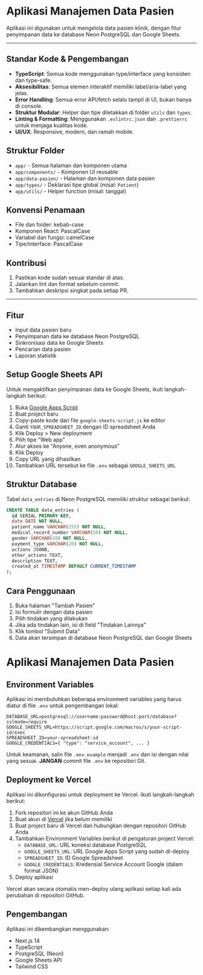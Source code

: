 # Aplikasi Manajemen Data Pasien

Aplikasi ini digunakan untuk mengelola data pasien klinik, dengan fitur penyimpanan data ke database Neon PostgreSQL dan Google Sheets.

---

## Standar Kode & Pengembangan

- **TypeScript**: Semua kode menggunakan type/interface yang konsisten dan type-safe.
- **Aksesibilitas**: Semua elemen interaktif memiliki label/aria-label yang jelas.
- **Error Handling**: Semua error API/fetch selalu tampil di UI, bukan hanya di console.
- **Struktur Modular**: Helper dan tipe diletakkan di folder `utils` dan `types`.
- **Linting & Formatting**: Menggunakan `.eslintrc.json` dan `.prettierrc` untuk menjaga kualitas kode.
- **UI/UX**: Responsive, modern, dan ramah mobile.

## Struktur Folder

- `app/` - Semua halaman dan komponen utama
- `app/components/` - Komponen UI reusable
- `app/data-pasien/` - Halaman dan komponen data pasien
- `app/types/` - Deklarasi tipe global (misal: `Patient`)
- `app/utils/` - Helper function (misal: tanggal)

## Konvensi Penamaan

- File dan folder: kebab-case
- Komponen React: PascalCase
- Variabel dan fungsi: camelCase
- Tipe/interface: PascalCase

## Kontribusi

1. Pastikan kode sudah sesuai standar di atas.
2. Jalankan lint dan format sebelum commit.
3. Tambahkan deskripsi singkat pada setiap PR.

---

## Fitur

- Input data pasien baru
- Penyimpanan data ke database Neon PostgreSQL
- Sinkronisasi data ke Google Sheets
- Pencarian data pasien
- Laporan statistik

## Setup Google Sheets API

Untuk mengaktifkan penyimpanan data ke Google Sheets, ikuti langkah-langkah berikut:

1. Buka [Google Apps Script](https://script.google.com/)
2. Buat project baru
3. Copy-paste kode dari file `google-sheets-script.js` ke editor
4. Ganti `YOUR_SPREADSHEET_ID` dengan ID spreadsheet Anda
5. Klik Deploy > New deployment
6. Pilih tipe "Web app"
7. Atur akses ke "Anyone, even anonymous"
8. Klik Deploy
9. Copy URL yang dihasilkan
10. Tambahkan URL tersebut ke file `.env` sebagai `GOOGLE_SHEETS_URL`

## Struktur Database

Tabel `data_entries` di Neon PostgreSQL memiliki struktur sebagai berikut:

```sql
CREATE TABLE data_entries (
  id SERIAL PRIMARY KEY,
  date DATE NOT NULL,
  patient_name VARCHAR(255) NOT NULL,
  medical_record_number VARCHAR(50) NOT NULL,
  gender VARCHAR(20) NOT NULL,
  payment_type VARCHAR(20) NOT NULL,
  actions JSONB,
  other_actions TEXT,
  description TEXT,
  created_at TIMESTAMP DEFAULT CURRENT_TIMESTAMP
);
```

## Cara Penggunaan

1. Buka halaman "Tambah Pasien"
2. Isi formulir dengan data pasien
3. Pilih tindakan yang dilakukan
4. Jika ada tindakan lain, isi di field "Tindakan Lainnya"
5. Klik tombol "Submit Data"
6. Data akan tersimpan di database Neon PostgreSQL dan Google Sheets

# Aplikasi Manajemen Data Pasien
## Environment Variables

Aplikasi ini membutuhkan beberapa environment variables yang harus diatur di file `.env` untuk pengembangan lokal:

```
DATABASE_URL=postgresql://username:password@host:port/database?sslmode=require
GOOGLE_SHEETS_URL=https://script.google.com/macros/s/your-script-id/exec
SPREADSHEET_ID=your-spreadsheet-id
GOOGLE_CREDENTIALS={ "type": "service_account", ... }
```

Untuk keamanan, salin file `.env.example` menjadi `.env` dan isi dengan nilai yang sesuai. **JANGAN** commit file `.env` ke repositori Git.

## Deployment ke Vercel

Aplikasi ini dikonfigurasi untuk deployment ke Vercel. Ikuti langkah-langkah berikut:

1. Fork repositori ini ke akun GitHub Anda
2. Buat akun di [Vercel](https://vercel.com) jika belum memiliki
3. Buat project baru di Vercel dan hubungkan dengan repositori GitHub Anda
4. Tambahkan Environment Variables berikut di pengaturan project Vercel:
   - `DATABASE_URL`: URL koneksi database PostgreSQL
   - `GOOGLE_SHEETS_URL`: URL Google Apps Script yang sudah di-deploy
   - `SPREADSHEET_ID`: ID Google Spreadsheet
   - `GOOGLE_CREDENTIALS`: Kredensial Service Account Google (dalam format JSON)
5. Deploy aplikasi

Vercel akan secara otomatis men-deploy ulang aplikasi setiap kali ada perubahan di repositori GitHub.

## Pengembangan

Aplikasi ini dikembangkan menggunakan:
- Next.js 14
- TypeScript
- PostgreSQL (Neon)
- Google Sheets API
- Tailwind CSS